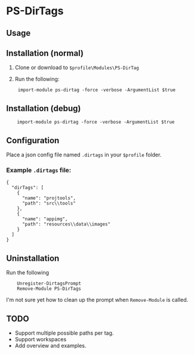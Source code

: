 PS-DirTags
==========

Usage
-----

Installation (normal)
---------------------

1) Clone or download to `$profile\Modules\PS-DirTag`
2) Run the following:

		import-module ps-dirtag -force -verbose -ArgumentList $true

Installation (debug)
---------------------

		import-module ps-dirtag -force -verbose -ArgumentList $true


Configuration
-------------

Place a json config file named `.dirtags` in your `$profile` folder.

### Example `.dirtags` file:

```
{
  "dirTags": [
    {
      "name": "projtools",
      "path": "src\\tools"
    },
    {
      "name": "appimg",
      "path": "resources\\data\\images"
    }
  ]
}
```

Uninstallation
--------------

Run the following

        Unregister-DirtagsPrompt
        Remove-Module PS-DirTags

I'm not sure yet how to clean up the prompt when `Remove-Module` is called.


TODO
----

* Support multiple possible paths per tag.
* Support workspaces
* Add overview and examples.
